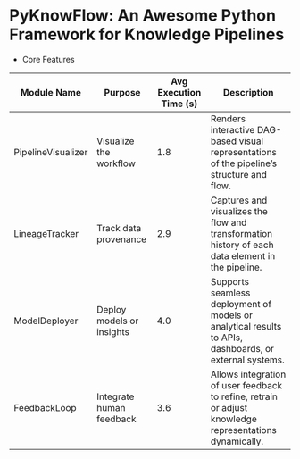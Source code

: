 # PyKnowFlow: An Awesome Python Framework for Knowledge Pipelines

- Core Features

| Module Name        | Purpose                    | Avg Execution Time (s) | Description                                                                                             |
| ------------------ | -------------------------- | ---------------------- | ------------------------------------------------------------------------------------------------------- |
| PipelineVisualizer | Visualize the workflow     | 1.8                    | Renders interactive DAG-based visual representations of the pipeline’s structure and flow.              |
| LineageTracker     | Track data provenance      | 2.9                    | Captures and visualizes the flow and transformation history of each data element in the pipeline.       |
| ModelDeployer      | Deploy models or insights  | 4.0                    | Supports seamless deployment of models or analytical results to APIs, dashboards, or external systems.  |
| FeedbackLoop       | Integrate human feedback   | 3.6                    | Allows integration of user feedback to refine, retrain or adjust knowledge representations dynamically. |
